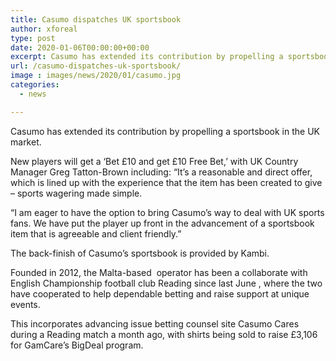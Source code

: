 ```yaml
---
title: Casumo dispatches UK sportsbook
author: xforeal 
type: post
date: 2020-01-06T00:00:00+00:00
excerpt: Casumo has extended its contribution by propelling a sportsbook in the UK market
url: /casumo-dispatches-uk-sportsbook/
image : images/news/2020/01/casumo.jpg
categories:
  - news

---
```

Casumo has extended its contribution by propelling a sportsbook in the UK market.

New players will get a &lsquo;Bet &pound;10 and get &pound;10 Free Bet,&rsquo; with UK Country Manager Greg Tatton-Brown including: &ldquo;It&rsquo;s a reasonable and direct offer, which is lined up with the experience that the item has been created to give &ndash; sports wagering made simple.

&ldquo;I am eager to have the option to bring Casumo&rsquo;s way to deal with UK sports fans. We have put the player up front in the advancement of a sportsbook item that is agreeable and client friendly.&rdquo;

The back-finish of Casumo&#8217;s sportsbook is provided by Kambi.

Founded in 2012, the Malta-based &nbsp;operator has been a collaborate with English Championship football club Reading since last June , where the two have cooperated to help dependable betting and raise support at unique events.

This incorporates advancing issue betting counsel site Casumo Cares during a Reading match a month ago, with shirts being sold to raise &pound;3,106 for GamCare&rsquo;s BigDeal program.

&nbsp;

&nbsp;

&nbsp;

&nbsp;